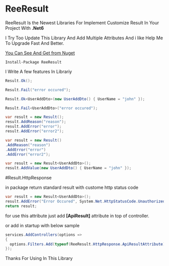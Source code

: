# ReeResult


ReeResult Is the Newest Libraries For Implement Customize Result In Your Project With **.Net6**

I Try Too Update This Library And Add Multiple Attributes And i like Help Me To Upgrade Fast And Better.

[You Can See And Get from Nuget](https://www.nuget.org/packages/ReeResult "You Can See And Get from Nuget")

`Install-Package ReeResult`




I Write A few features In Librariy




```csharp
Result.Ok();
```

 ```csharp
Result.Fail("error occured");
```



```csharp
Result.Ok<UserAddDto>(new UserAddDto() { UserName = "john" });
```

```csharp
Result.Fail<UserAddDto>("error occured");
```


```csharp
var result = new Result();
result.AddReason("reason");
result.AddError("error");
result.AddError("error2");
```

```csharp
var result = new Result()
.AddReason("reason")
.AddError("error")
.AddError("error2");
```

```csharp
var result = new Result<UserAddDto>();
result.AddValue(new UserAddDto() { UserName = "john" });
```

#Result.HttpResponse

in package return standard result with custome http status code

```csharp
var result = new Result<UserAddDto>();
result.AddError("Error Occured", System.Net.HttpStatusCode.Unauthorized);
return result;
```
for use this attribute just add  **[ApiResult]** attribute in top of controller.

 or add in startup with below sample
 
 ```csharp
services.AddControllers(options =>
 {
   options.Filters.Add(typeof(ReeResult.HttpResponse.ApiResultAttribute));
});
```


Thanks For Using In This Library
